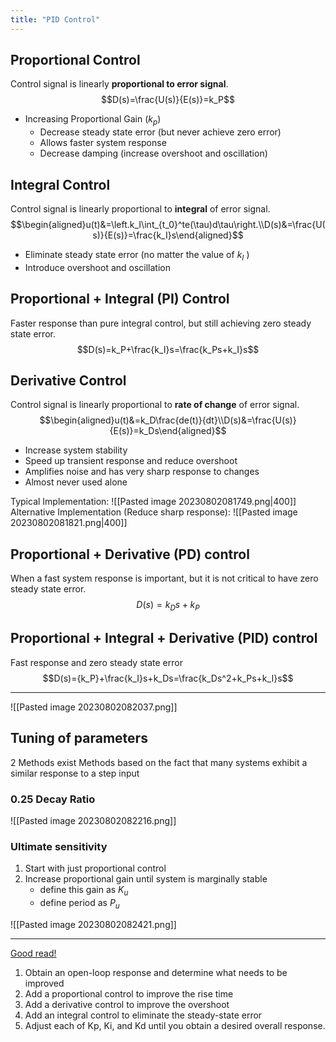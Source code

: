 ```yaml
---
title: "PID Control"
---
```

## Proportional Control
Control signal is linearly **proportional to error signal**.
$$D(s)=\frac{U(s)}{E(s)}=k_P$$

- Increasing Proportional Gain ($k_p$)
	- Decrease steady state error (but never achieve zero error)
	- Allows faster system response
	- Decrease damping (increase overshoot and oscillation)
## Integral Control
Control signal is linearly proportional to **integral** of error signal.
$$\begin{aligned}u(t)&=\left.k_I\int_{t_0}^te(\tau)d\tau\right.\\D(s)&=\frac{U(s)}{E(s)}=\frac{k_I}s\end{aligned}$$

- Eliminate steady state error (no matter the value of $k_I$ )
- Introduce overshoot and oscillation

## Proportional + Integral (PI) Control
Faster response than pure integral control, but still achieving zero steady state error.
$$D(s)=k_P+\frac{k_I}s=\frac{k_Ps+k_I}s$$
## Derivative Control
Control signal is linearly proportional to **rate of change** of error signal.
$$\begin{aligned}u(t)&=k_D\frac{de(t)}{dt}\\D(s)&=\frac{U(s)}{E(s)}=k_Ds\end{aligned}$$

- Increase system stability
- Speed up transient response and reduce overshoot
- Amplifies noise and has very sharp response to changes
- Almost never used alone

Typical Implementation:
![[Pasted image 20230802081749.png|400]]
Alternative Implementation (Reduce sharp response):
![[Pasted image 20230802081821.png|400]]

## Proportional + Derivative (PD) control
When a fast system response is important, but it is not critical to have zero steady state error.
$$D(s)=k_Ds+k_P$$

## Proportional + Integral + Derivative (PID) control
Fast response and zero steady state error
$$D(s)={k_P}+\frac{k_I}s+k_Ds=\frac{k_Ds^2+k_Ps+k_I}s$$

----
![[Pasted image 20230802082037.png]]

## Tuning of parameters
2 Methods exist
Methods based on the fact that many systems exhibit a similar response to a step input
### 0.25 Decay Ratio
![[Pasted image 20230802082216.png]]

### Ultimate sensitivity
1. Start with just proportional control
2. Increase proportional gain until system is marginally stable 
	- define this gain as $K_u$
	- define period as $P_u$

![[Pasted image 20230802082421.png]]

----
[Good read!](https://www3.diism.unisi.it/~control/ctm/PID/PID.html#:~:text=Proportional%2DIntegral%20control,-Before%20going%20into&text=From%20the%20table%2C%20we%20see,eliminates%20the%20steady%2Dstate%20error)
1. Obtain an open-loop response and determine what needs to be improved
2. Add a proportional control to improve the rise time
3. Add a derivative control to improve the overshoot
4. Add an integral control to eliminate the steady-state error
5. Adjust each of Kp, Ki, and Kd until you obtain a desired overall response.